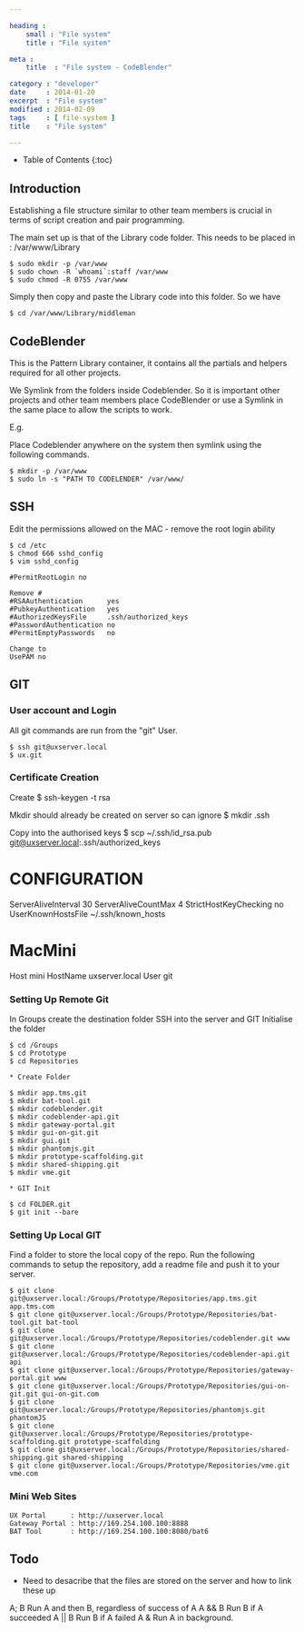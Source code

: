 ```yaml
---

heading :
    small : "File system"
    title : "File system"

meta :
    title  : "File system - CodeBlender"

category : "developer"
date     : 2014-01-20
excerpt  : "File system"
modified : 2014-02-09
tags     : [ file-system ]
title    : "File system"

---
```


* Table of Contents
{:toc}

## Introduction

Establishing a file structure similar to other team members is crucial in terms
of script creation and pair programming.

The main set up is that of the Library code folder.
This needs to be placed in : /var/www/Library

    $ sudo mkdir -p /var/www
    $ sudo chown -R `whoami`:staff /var/www
    $ sudo chmod -R 0755 /var/www

Simply then copy and paste the Library code into this folder. So we have

    $ cd /var/www/Library/middleman

## CodeBlender

This is the Pattern Library container, it contains all the partials and helpers
required for all other projects.

We Symlink from the folders inside Codeblender. So it is important other projects
and other team members place CodeBlender or use a Symlink in the same place to
allow the scripts to work.

E.g.

Place Codeblender anywhere on the system then symlink using the following commands.

    $ mkdir -p /var/www
    $ sudo ln -s "PATH TO CODELENDER" /var/www/

## SSH

Edit the permissions allowed on the MAC - remove the root login ability

    $ cd /etc
    $ chmod 666 sshd_config
    $ vim sshd_config

    #PermitRootLogin no

    Remove #
    #RSAAuthentication      yes
    #PubkeyAuthentication   yes
    #AuthorizedKeysFile     .ssh/authorized_keys
    #PasswordAuthentication no
    #PermitEmptyPasswords   no

    Change to
    UsePAM no

## GIT

### User account and Login

All git commands are run from the "git" User.

    $ ssh git@uxserver.local
    $ ux.git

### Certificate Creation

Create
    $ ssh-keygen -t rsa

Mkdir should already be created on server so can ignore
    $ mkdir .ssh

Copy into the authorised keys
    $ scp ~/.ssh/id\_rsa.pub git@uxserver.local:.ssh/authorized\_keys

# CONFIGURATION
ServerAliveInterval   30
ServerAliveCountMax   4
StrictHostKeyChecking no
UserKnownHostsFile    ~/.ssh/known_hosts

# MacMini
Host mini
    HostName    uxserver.local
    User        git

### Setting Up Remote Git

In Groups create the destination folder
SSH into the server and GIT Initialise the folder

    $ cd /Groups
    $ cd Prototype
    $ cd Repositories

    * Create Folder

    $ mkdir app.tms.git
    $ mkdir bat-tool.git
    $ mkdir codeblender.git
    $ mkdir codeblender-api.git
    $ mkdir gateway-portal.git
    $ mkdir gui-on-git.git
    $ mkdir gui.git
    $ mkdir phantomjs.git
    $ mkdir prototype-scaffolding.git
    $ mkdir shared-shipping.git
    $ mkdir vme.git

    * GIT Init

    $ cd FOLDER.git
    $ git init --bare

### Setting Up Local GIT

Find a folder to store the local copy of the repo. Run the following commands
to setup the repository, add a readme file and push it to your server.

    $ git clone git@uxserver.local:/Groups/Prototype/Repositories/app.tms.git app.tms.com
    $ git clone git@uxserver.local:/Groups/Prototype/Repositories/bat-tool.git bat-tool
    $ git clone git@uxserver.local:/Groups/Prototype/Repositories/codeblender.git www
    $ git clone git@uxserver.local:/Groups/Prototype/Repositories/codeblender-api.git api
    $ git clone git@uxserver.local:/Groups/Prototype/Repositories/gateway-portal.git www
    $ git clone git@uxserver.local:/Groups/Prototype/Repositories/gui-on-git.git gui-on-git.com
    $ git clone git@uxserver.local:/Groups/Prototype/Repositories/phantomjs.git phantomJS
    $ git clone git@uxserver.local:/Groups/Prototype/Repositories/prototype-scaffolding.git prototype-scaffolding
    $ git clone git@uxserver.local:/Groups/Prototype/Repositories/shared-shipping.git shared-shipping
    $ git clone git@uxserver.local:/Groups/Prototype/Repositories/vme.git vme.com

### Mini Web Sites

    UX Portal      : http://uxserver.local
    Gateway Portal : http://169.254.100.100:8888
    BAT Tool       : http://169.254.100.100:8080/bat6

## Todo
* Need to desacribe that the files are stored on the server and how to link these up

A; B    Run A and then B, regardless of success of A
A && B  Run B if A succeeded
A || B  Run B if A failed
A &     Run A in background.